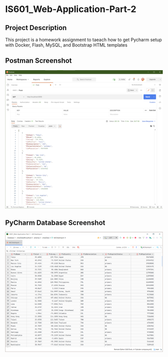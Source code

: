 # IS601_Web-Application-Part-2

## Project Description
This project is a homework assignment to taeach how to get Pycharm setup with Docker, Flash, MySQL, and Bootstrap HTML templates

## Postman Screenshot
![postman_request_output](screenshots/postman.png)

## PyCharm Database Screenshot
![pycharm_database_output](screenshots/pycharmdatabase.png)